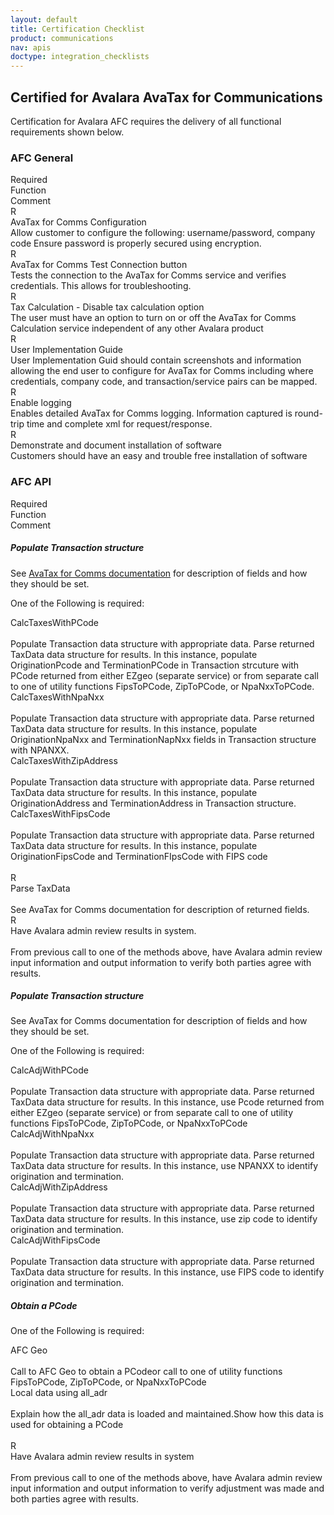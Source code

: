 ```yaml
---
layout: default
title: Certification Checklist
product: communications
nav: apis
doctype: integration_checklists
---
```

<h2>Certified for Avalara AvaTax for Communications</h2>
<p>Certification for Avalara AFC requires the delivery of all functional requirements shown below.</p>
<h3 id="CertifiedforAvalaraAFC-AFCGeneral">AFC General</h3>
<div class="row">
    <div class="col-xs-1">R<span class="hidden-xs">equired</span></div>
    <div class="col-xs-3">Function</div>
    <div class="col-xs-8">Comment</div>
</div>
<div class="row">
    <div class="col-xs-1">R</div>
    <div class="col-xs-3">AvaTax for Comms Configuration</div>
    <div class="col-xs-8">Allow customer to configure the following: username/password, company code Ensure password is properly secured using encryption.</div>
</div>
<div class="row">
    <div class="col-xs-1">R</div>
    <div class="col-xs-3">AvaTax for Comms Test Connection button</div>
    <div class="col-xs-8">Tests the connection to the AvaTax for Comms service and verifies credentials.  This allows for troubleshooting.</div>
</div>
<div class="row">
    <div class="col-xs-1">R</div>
    <div class="col-xs-3">Tax Calculation - Disable tax calculation option</div>
    <div class="col-xs-8">The user must have an option to turn on or off the AvaTax for Comms Calculation service independent of any other Avalara product</div>
</div>
<div class="row">
    <div class="col-xs-1">R</div>
    <div class="col-xs-3">User Implementation Guide</div>
    <div class="col-xs-8">User Implementation Guid should contain screenshots and information allowing the end user to configure for AvaTax for Comms including where credentials, company code, and transaction/service pairs can be mapped.</div>
</div>
<div class="row">
    <div class="col-xs-1">R</div>
    <div class="col-xs-3">Enable logging</div>
    <div class="col-xs-8">Enables detailed AvaTax for Comms logging.  Information captured is round-trip time and complete xml for request/response.</div>
</div>
<div class="row">
    <div class="col-xs-1">R</div>
    <div class="col-xs-3">Demonstrate and document installation of software</div>
    <div class="col-xs-8">Customers should have an easy and trouble free installation of software</div>
</div>




<h3 id="CertifiedforAvalaraAFC-AFCAPI">AFC API</h3>
<div class="row">
    <div class="col-xs-1">R<span class="hidden-xs">equired</span></div>
    <div class="col-xs-3">Function</div>
    <div class="col-xs-8">Comment</div>
</div>

<h5>Populate Transaction structure</h5>
<p>See <a href="/communications/api-reference/saas/soap/">AvaTax for Comms documentation</a> for description of fields and how they should be set.</p>
<p>One of the Following is required:</p>
<div class="row">
    <div class="col-xs-1"></div>
    <div class="col-xs-3">CalcTaxesWithPCode</div>
    <div class="col-xs-8"><span class="visible-xs"><br /></span>Populate Transaction data structure with appropriate data.  Parse returned TaxData data structure for results.  In this instance, populate OriginationPcode and TerminationPCode in Transaction strcuture with PCode returned from either EZgeo (separate service) or from separate call to one of utility functions FipsToPCode, ZipToPCode, or NpaNxxToPCode.</div>
</div>
<div class="row">
    <div class="col-xs-1"></div>
    <div class="col-xs-3">CalcTaxesWithNpaNxx</div>
    <div class="col-xs-8"><span class="visible-xs"><br /></span>Populate Transaction data structure with appropriate data.  Parse returned TaxData data structure for results.  In this instance, populate OriginationNpaNxx and TerminationNapNxx fields in Transaction structure with NPANXX.</div>
</div>
<div class="row">
    <div class="col-xs-1"></div>
    <div class="col-xs-3">CalcTaxesWithZipAddress</div>
    <div class="col-xs-8"><span class="visible-xs"><br /></span>Populate Transaction data structure with appropriate data.  Parse returned TaxData data structure for results.  In this instance, populate OriginationAddress and TerminationAddress in Transaction structure.</div>
</div>
<div class="row">
    <div class="col-xs-1"></div>
    <div class="col-xs-3">CalcTaxesWithFipsCode</div>
    <div class="col-xs-8"><span class="visible-xs"><br /></span>Populate Transaction data structure with appropriate data.  Parse returned TaxData data structure for results.  In this instance, populate OriginationFipsCode and TerminationFIpsCode with FIPS code</div>
</div>
<br />
<div class="row">
    <div class="col-xs-1">R</div>
    <div class="col-xs-3">Parse TaxData</div>
    <div class="col-xs-8"><span class="visible-xs"><br /></span>See AvaTax for Comms documentation for description of returned fields.</div>
</div>
<div class="row">
    <div class="col-xs-1">R</div>
    <div class="col-xs-3">Have Avalara admin review results in system.</div>
    <div class="col-xs-8"><span class="visible-xs"><br /></span>From previous call to one of the methods above, have Avalara admin review input information and output information to verify both parties agree with results.</div>
</div>
<h5>Populate Transaction structure</h5>
<p>See AvaTax for Comms documentation for description of fields and how they should be set.</p>
<p>One of the Following is required:</p>
<div class="row">
    <div class="col-xs-1"></div>
    <div class="col-xs-3">CalcAdjWithPCode</div>
    <div class="col-xs-8"><span class="visible-xs"><br /></span>Populate Transaction data structure with appropriate data.  Parse returned TaxData data structure for results.  In this instance, use Pcode returned from either EZgeo (separate service) or from separate call to one of utility functions FipsToPCode, ZipToPCode, or NpaNxxToPCode</div>
</div>
<div class="row">
    <div class="col-xs-1"></div>
    <div class="col-xs-3">CalcAdjWithNpaNxx</div>
    <div class="col-xs-8"><span class="visible-xs"><br /></span>Populate Transaction data structure with appropriate data.  Parse returned TaxData data structure for results.  In this instance, use NPANXX to identify origination and termination.
</div>
</div>
<div class="row">
    <div class="col-xs-1"></div>
    <div class="col-xs-3">CalcAdjWithZipAddress</div>
    <div class="col-xs-8"><span class="visible-xs"><br /></span>Populate Transaction data structure with appropriate data.  Parse returned TaxData data structure for results.  In this instance, use zip code to identify origination and termination.</div>
</div>
<div class="row">
    <div class="col-xs-1"></div>
    <div class="col-xs-3">CalcAdjWithFipsCode</div>
    <div class="col-xs-8"><span class="visible-xs"><br /></span>Populate Transaction data structure with appropriate data.  Parse returned TaxData data structure for results.  In this instance, use FIPS code to identify origination and termination.</div>
</div>
<h5>Obtain a PCode</h5>
<p>One of the Following is required:</p>
<div class="row">
    <div class="col-xs-1"></div>
    <div class="col-xs-3">AFC Geo</div>
    <div class="col-xs-8"><span class="visible-xs"><br /></span>Call to AFC Geo to obtain a PCodeor call to one of utility functions FipsToPCode, ZipToPCode, or NpaNxxToPCode</div>
</div>
<div class="row">
    <div class="col-xs-1"></div>
    <div class="col-xs-3">Local data using all_adr</div>
    <div class="col-xs-8"><span class="visible-xs"><br /></span>Explain how the all_adr data is loaded and maintained.Show how this data is used for obtaining a PCode</div>
</div>
<br />
<div class="row padding-bottom">
    <div class="col-xs-1">R</div>
    <div class="col-xs-3">Have Avalara admin review results in system</div>
    <div class="col-xs-8"><span class="visible-xs"><br /></span>From previous call to one of the methods above, have Avalara admin review input information and output information to verify adjustment was made and both parties agree with results.</div>
</div>
